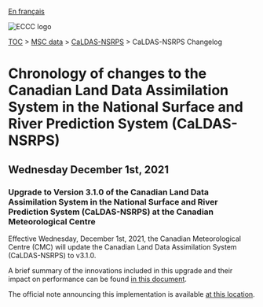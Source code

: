 [En français](changelog_caldas-nsrps_fr.md)

![ECCC logo](../../img_eccc-logo.png)

[TOC](../../readme_en.md) > [MSC data](../readme_en.md) > [CaLDAS-NSRPS](readme_caldas-nsrps_en.md) > CaLDAS-NSRPS Changelog

# Chronology of changes to the Canadian Land Data Assimilation System in the National Surface and River Prediction System (CaLDAS-NSRPS)

## Wednesday December 1st, 2021

### Upgrade to Version 3.1.0 of the Canadian Land Data Assimilation System in the National Surface and River Prediction System (CaLDAS-NSRPS) at the Canadian Meteorological Centre

Effective Wednesday, December 1st, 2021, the Canadian Meteorological Centre (CMC) will update the Canadian Land Data Assimilation System (CaLDAS-NSRPS) to v3.1.0.

A brief summary of the innovations included in this upgrade and their impact on performance can be found [in this document](https://collaboration.cmc.ec.gc.ca/cmc/cmoi/product_guide/docs/fact_sheets/factsheet_caldas-nsrps-310_e.pdf).

The official note announcing this implementation is available [at this location](https://dd.meteo.gc.ca/doc/genots/2021/11/26/NOCN03_CWAO_262118___50159).






